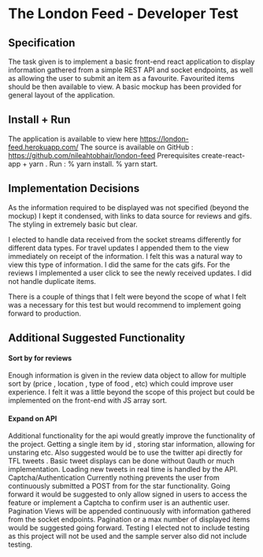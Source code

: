 

# The London Feed - Developer Test

## Specification
The task given is to implement a basic front-end react application to display information gathered from a simple REST API and socket endpoints, as well as allowing the user to submit an item as a favourite. Favourited items should be then available to view. A basic mockup has been provided for general layout of the application.

## Install + Run

The application is available to view here https://london-feed.herokuapp.com/
The source is available on GitHub : https://github.com/nileahtobhair/london-feed
Prerequisites create-react-app + yarn . 
Run : %  yarn install.  % yarn start.

## Implementation Decisions

As the information required to be displayed was not specified  (beyond the mockup) I kept it condensed, with links to data source for reviews and gifs. The styling in extremely basic but clear.

I elected to handle data received from the socket streams differently for different data types. For travel updates I appended them to the view immediately on receipt of the information. I felt this was a natural way to view this type of information. I did the same for the cats gifs. For the reviews I implemented a user click to see the newly received updates.  I did not handle duplicate items.

There is a couple of things that I felt were beyond the scope of what I felt was a necessary for this test but would recommend to implement going forward to production.

## Additional Suggested Functionality

#### Sort by for reviews 

Enough information is given in the review data object to allow for multiple sort by (price , location , type of food , etc) which could improve user experience. I felt it was a little beyond the scope of this project but could be implemented on the front-end with JS array sort.
#### Expand on API

Additional functionality for the api would greatly improve the functionality of the project. Getting a single item by id , storing star information, allowing for unstaring etc. Also suggested would be to use the twitter api directly for TFL tweets . Basic tweet displays can be done without 0auth or much implementation. Loading new tweets in real time is handled by the API.
Captcha/Authentication
Currently nothing prevents the user from continuously submitted a POST from for the star functionality. Going forward it would be suggested to only allow signed in users to access the feature or implement a Captcha to confirm user is an authentic user.
Pagination
Views will be appended continuously with information gathered from the socket endpoints. Pagination or a max number of displayed items would be suggested going forward. 
Testing 
I elected not to include testing as this project will not be used and the sample server also did not include testing.
